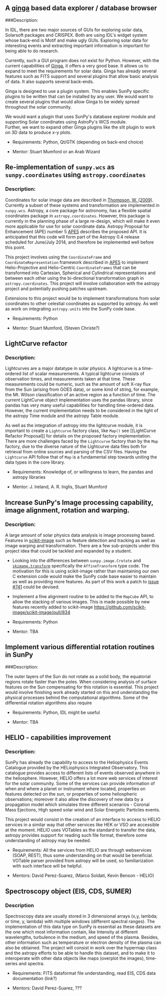 ## A [ginga](http://ejeschke.github.io/ginga/) based data explorer / database browser 

###Description: 

In IDL, there are two major sources of GUIs for exploring solar data, Solarsoft packages and CRISPEX. Both are using IDL's widget system whose back-end is Motif and make ugly GUIs. Exploring solar data for interesting events and extracting important information is important for being able to do research. 

Currently, such a GUI program does not exist for Python. However, with the current capabilities of [Ginga](https://github.com/ejeschke/ginga), it offers a very good base. It allows us to expand to meet the requirements for solar data. Ginga has already several features such as FITS support and several plugins that allow basic analysis of data. It also supports several back-ends. 

Ginga is designed to use a plugin system. This enables SunPy specific plugins to be written that can be installed by any user. We would want to create several plugins that would allow Ginga to be widely spread throughout the solar community.

We would want a plugin that uses SunPy's database explorer module and supporting Solar coordinates using AstroPy's WCS module.  
Further, we want to expand other Ginga plugins like the slit plugin to work on 3D data to produce x-y plots.

* Requirements: Python, Qt/GTK (depending on back-end choice) 

* Mentor: Stuart Mumford or an Arab Wizard

## Re-implementation of `sunpy.wcs` as `sunpy.coordinates` using `astropy.coordinates`

### Description: 

Coordinates for solar image data are described in [Thompson, W. (2009)](http://adsabs.harvard.edu/abs/2006A%26A...449..791T). Currently a subset of these systems and transformation are implemented in `sunpy.wcs`. Astropy, a core package for astronomy, has a flexible spatial coordinates package in `astropy.coordinates`. However, this package is currently in the planning phase of a large re-design, which will make it even more applicable for use for solar coordinate data. Astropy Proposal for Enhancement (APE) number 5 [APE5](https://github.com/astropy/astropy-APEs/pull/6) describes the proposed API. It is anticipated that this code will form part of the Astropy 0.4 release scheduled for June/July 2014, and therefore be implemented well before this point.

This project involves using the `CoordinateFrame` and `CoordinateRepresentation` framework described in [APE5](https://github.com/astropy/astropy-APEs/pull/6) to implement Helio-Projective and Helio-Centric `CoordinateFrames` that can be transformed into Cartesian, Spherical and Cylindrical representations and between each other using the bi-directional transformation graph in `astropy.coordinates`. This project will involve collaboration with the astropy project and potentially pushing patches upstream.

Extensions to this project would be to implement transformations from solar coordinates to other celestial coordinates as supported by astropy. As well as work on integrating `astropy.units` into the SunPy code base.

* Requirements: Python

* Mentor: Stuart Mumford, (Steven Christe?)

## LightCurve refactor

### Description: 

Lightcurves are a major datatype in solar physics.  A lightcurve is a time-ordered list of scalar measurements.  A typical lightcurve consists of observation times, and measurements taken at that time.  These measurements could be numeric, such as the amount of soft X-ray flux from the Sun (arising from GOES data), or some kind of string, for example, the Mt. Wilson classification of an active region as a function of time. The current LightCurve object implementation uses the pandas library, since pandas has very many useful capabilities for handling time-ordered data.  However, the current implementation needs to be considered in the light of the astropy Time module and the astropy Table module.

As well as the integration of astropy into the lightcurve module, it is important to create a `Lightcurve` factory class, like `Map()` see [[LightCurve Refactor Proposal]] for details on the proposed factory implementation. There are more challenges faced by the `Lightcurve` factory than by the `Map` factory, due to the diverse nature of the Lightcurve data files both for retrieval from online sources and parsing of the CSV files. Having the `Lightcurve` API follow that of `Map` is a fundamental step towards uniting the data types in the core library.

* Requirements: Knowledge of, or willingness to learn, the pandas and astropy libraries

* Mentor: J. Ireland, A. R. Inglis, Stuart Mumford

## Increase SunPy's Image processing capability, image alignment, rotation and warping.

### Description: 

A large amount of solar physics data analysis is image processing based. Features in [scikit-image](http://scikit-image.org/) such as feature detection and tracking as well as image warping and transformation. There are a few sub-projects under this project idea that could be tackled and expanded by a student.

* Looking into the differences between `sunpy.image.Crotate` and [`skimage.transform`](http://scikit-image.org/docs/0.9.x/api/skimage.transform.html) specifically the `AffineTransform` type code. The motivation for this is using scikit-image rather than maintaining our own C extension code would make the SunPy code base easier to maintain as well as providing more features. As part of this work a patch to [issue #741](https://github.com/sunpy/sunpy/issues/741) could be devised.

* Implement a fine alignment routine to be added to the `MapCube` API, to allow the stacking of various images. This is made possible by new features recently added to scikit-image https://github.com/scikit-image/scikit-image/pull/834

* Requirements: Python

* Mentor: TBA

## Implement various differential rotation routines in SunPy

###Description:

The outer layers of the Sun do not rotate as a solid body, the equatorial regions rotate faster than the poles. When considering analysis of surface features on the Sun compensating for this rotation is essential. This project would involve finishing work already started on this and understanding the physical processes behind the computational algorithms. Some of the differential rotation algorithms also require 

* Requirements: Python, IDL might be useful

* Mentor: TBA

## HELIO - capabilities improvement

### Description:

SunPy has already the capability to access to the Heliophysics Events Catalogue provided by the HELiophysics Integrated Observatory.  This catalogue provides access to different lists of events observed anywhere in the heliosphere.  However, HELIO offers a lot more web services of interest for the solar community.  Some of the services can provide information of when and where a planet or instrument where located, properties on features detected on the sun, or properties of some heliospheric observations; moreover it also allow the discovery of new data by a propagation model which simulates three different scenarios - Coronal Mass Ejections, High speed solar wind and Solar Energetic Particles events.

This project would consist in the creation of an interface to access to HELIO services in a similar way that other services like HEK or VSO are accessible at the moment. HELIO uses VOTables as the standard to transfer the data, astropy provides support for reading such file format, therefore some understanding of astropy may be needed.   

* Requirements: All the services from HELIO are through webservices (SOAP, REST), thus some understanding on that would be beneficial. VOTable parser provided from astropy will be used, so familiarization with such interface will be helpful.

* Mentors: David Perez-Suarez, (Marco Soldati, Kevin Benson - HELIO)

## Spectroscopy object (EIS, CDS, SUMER)

### Description
Spectroscopy data are usually stored in 3 dimensional arrays (x,y, lambda; or time, y, lambda) with multiple windows (different spectral ranges).  The implementation of this data type on SunPy is essential as these datasets are the one which most information contain, like Intensity at different wavelengths, turbulence in the medium, and speed of the plasma.  Besides, other information such as temperature or electron density of the plasma can also be obtained.  The project will consist in work over the hypermap class and the astropy efforts to be able to handle this dataset, and to make it to interoperate with other data objects like maps (overplot the images), time-series and spectra.

* Requirements: FITS dataformat file understanding, read EIS, CDS data documentation (link?)

* Mentors: David Perez-Suarez, ???
